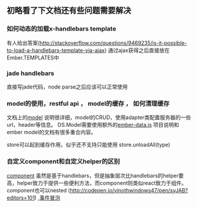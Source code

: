 ## 初略看了下文档还有些问题需要解决

### 如何动态的加载x-handlebars template

有人给出答案(http://stackoverflow.com/questions/9469235/is-it-possible-to-load-a-handlebars-template-via-ajax) 通过ajax获得之后直接放在Ember.TEMPLATES中

### jade handlebars 

直接写jade代码，node parse之后应该可以正常使用


### model的使用，restful api ， model的缓存 ， 如何清理缓存

文档上的[model](http://emberjs.com/guides/models) 说明很详细，model的CRUD，使用adapter类配置服务器的一些url，header等信息。
DS.Model需要使用额外的[ember-data.js](https://github.com/emberjs/data) 项目说明和ember model的文档有很多重合内容。

store可以起到缓存作用，似乎还不支持只能使用 store.unloadAll(type)


### 自定义component和自定义helper的区别

[component](http://emberjs.com/guides/components/defining-a-component/) 虽然是基于handlebars，但是抽象层次比handlebars的helper要高，helper致力于提供一些便利方法，而component则类似react致力于组件。
component也可以nested (http://codepen.io/vinothwindows47/pen/syJAB?editors=101) ,[事件冒泡](http://stackoverflow.com/questions/24057289/ember-nested-components-events-bubbling)
